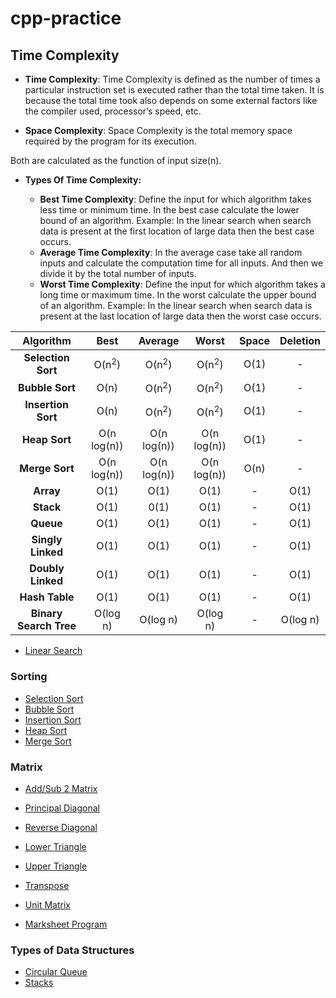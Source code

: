 # cpp-practice

## Time Complexity

- **Time Complexity**: Time Complexity is defined as the number of times a particular instruction set is executed rather than the total time taken. It is because the total time took also depends on some external factors like the compiler used, processor’s speed, etc.

- **Space Complexity**: Space Complexity is the total memory space required by the program for its execution.

Both are calculated as the function of input size(n).

- **Types Of Time Complexity:**

  - **Best Time Complexity**: Define the input for which algorithm takes less time or minimum time. In the best case calculate the lower bound of an algorithm. Example: In the linear search when search data is present at the first location of large data then the best case occurs.
  - **Average Time Complexity**: In the average case take all random inputs and calculate the computation time for all inputs. And then we divide it by the total number of inputs.
  - **Worst Time Complexity**: Define the input for which algorithm takes a long time or maximum time. In the worst calculate the upper bound of an algorithm. Example: In the linear search when search data is present at the last location of large data then the worst case occurs.

| Algorithm | Best | Average | Worst | Space | Deletion |
| :--: | :--: | :--: | :--: | :--: | :--: |
| **Selection Sort** | O(n<sup>2</sup>) | O(n<sup>2</sup>) | O(n<sup>2</sup>) | O(1) | - |
| **Bubble Sort** | O(n) | O(n<sup>2</sup>) | O(n<sup>2</sup>) | O(1) | - |
| **Insertion Sort** | O(n) | O(n<sup>2</sup>) | O(n<sup>2</sup>) | O(1) | - |
| **Heap Sort** | O(n log(n)) | O(n log(n)) | O(n log(n)) | O(1) | - |
| **Merge Sort** | O(n log(n)) | O(n log(n)) | O(n log(n)) | O(n) | - |
| **Array** | O(1) | O(1) | O(1) | - | O(1) |
| **Stack** | O(1) | 0(1) | O(1) | - | O(1) |
| **Queue** | O(1) | O(1) | O(1) | - | O(1) |
| **Singly Linked** | O(1) | O(1) | O(1) | - | O(1) |
| **Doubly Linked** | O(1) | O(1) | O(1) | - | O(1) |
| **Hash Table** | O(1) | O(1) | O(1) | - | O(1) |
| **Binary Search Tree** | O(log n) | O(log n) | O(log n) | - | O(log n) |

- [Linear Search](https://github.com/Reubzz/cpp-practice/blob/8333ff5fa3034f4555d6368e98d1282f53dbbdfd/assignment%20questions/Q1.cpp#L98)

### Sorting

- [Selection Sort](https://github.com/Reubzz/cpp-practice/blob/master/assignment%20questions/Q1.cpp#L158)
- [Bubble Sort](https://github.com/Reubzz/cpp-practice/blob/master/assignment%20questions/Q1.cpp#L177)
- [Insertion Sort](https://github.com/Reubzz/cpp-practice/blob/master/assignment%20questions/Q1.cpp#L195)
- [Heap Sort](./Heap%20Sort.cpp)
- [Merge Sort](./Merge%20sort.cpp)

### Matrix

- [Add/Sub 2 Matrix](./assignment%20questions/Q2-7.cpp)
- [Principal Diagonal](https://github.com/Reubzz/cpp-practice/blob/master/assignment%20questions/Q2.cpp#L42)
- [Reverse Diagonal](https://github.com/Reubzz/cpp-practice/blob/master/assignment%20questions/Q2.cpp#L77)
- [Lower Triangle](https://github.com/Reubzz/cpp-practice/blob/master/assignment%20questions/Q2.cpp#L53)
- [Upper Triangle](https://github.com/Reubzz/cpp-practice/blob/master/assignment%20questions/Q2.cpp#L65)
- [Transpose](https://github.com/Reubzz/cpp-practice/blob/master/assignment%20questions/Q2.cpp#L93)
- [Unit Matrix](https://github.com/Reubzz/cpp-practice/blob/master/assignment%20questions/Q2.cpp#L104)

- [Marksheet Program](./assignment%20questions/Q3.cpp)

### Types of Data Structures

- [Circular Queue](./QUEUE.CPP)
- [Stacks](./stack.cpp)
